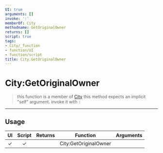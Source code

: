 ```yaml
---
UI: true
arguments: []
invoke: ':'
memberOf: City
methodname: GetOriginalOwner
returns: []
script: true
tags:
- City/_function
- function/UI
- function/script
title: City.GetOriginalOwner
---
```

# City:GetOriginalOwner
> this function is a member of [City](civ-6/lua/City.md)
> this method expects an implicit "self" argument. invoke it with `:`
-----
## Usage
|  UI | Script | Returns | Function | Arguments |
|:---:|:------:|-------:|:--------:|:---------|
|✓|✓||City:GetOriginalOwner||
